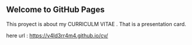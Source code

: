 ## Welcome to GitHub Pages

This proyect is  about my CURRICULM VITAE . That is a presentation card.

here url :   https://v4ld3rr4m4.github.io/cv/
